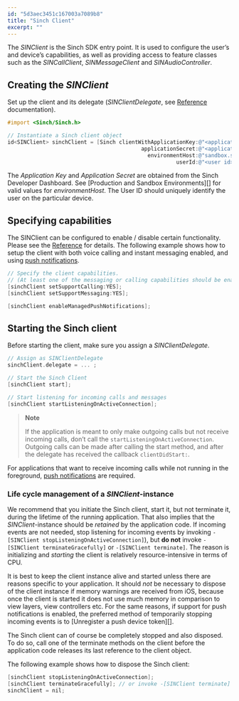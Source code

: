```yaml
---
id: "5d3aec3451c167003a7089b8"
title: "Sinch Client"
excerpt: ""
---
```

The *SINClient* is the Sinch SDK entry point. It is used to configure the user’s and device’s capabilities, as well as providing access to feature classes such as the *SINCallClient*, *SINMessageClient* and *SINAudioController*.

## Creating the *SINClient*

Set up the client and its delegate (*SINClientDelegate*, see [Reference](../reference/html/Protocols/SINClientDelegate.html) documentation).
```objectivec
#import <Sinch/Sinch.h>

// Instantiate a Sinch client object
id<SINClient> sinchClient = [Sinch clientWithApplicationKey:@"<application key>" 
                                          applicationSecret:@"<application secret>"
                                            environmentHost:@"sandbox.sinch.com" 
                                                     userId:@"<user id>"];
```


The *Application Key* and *Application Secret* are obtained from the Sinch Developer Dashboard. See \[Production and Sandbox Environments\]\[\] for valid values for *environmentHost*. The User ID should uniquely identify the user on the particular device.

## Specifying capabilities

The SINClient can be configured to enable / disable certain functionality. Please see the [Reference](../reference/html/Protocols/SINClient.html) for details.
 The following example shows how to setup the client with both voice calling and instant messaging enabled, and using [push notifications](doc:localandremotepushnotifications).
```objectivec
// Specify the client capabilities. 
// (At least one of the messaging or calling capabilities should be enabled.)
[sinchClient setSupportCalling:YES];
[sinchClient setSupportMessaging:YES];

[sinchClient enableManagedPushNotifications];
```


## Starting the Sinch client
Before starting the client, make sure you assign a *SINClientDelegate*.
```objectivec
// Assign as SINClientDelegate                             
sinchClient.delegate = ... ;

// Start the Sinch Client
[sinchClient start];

// Start listening for incoming calls and messages
[sinchClient startListeningOnActiveConnection];
```




> **Note**    
>
> If the application is meant to only make outgoing calls but not receive incoming calls, don’t call the `startListeningOnActiveConnection`. Outgoing calls can be made after calling the start method, and after the delegate has received the callback `clientDidStart:`.

For applications that want to receive incoming calls while not running in the foreground, [push notifications](doc:localandremotepushnotifications) are required.

### Life cycle management of a *SINClient*-instance

We recommend that you initiate the Sinch client, start it, but not terminate it, during the lifetime of the running application. That also implies that the *SINClient*-instance should be *retained* by the application code.
 If incoming events are not needed, stop listening for incoming events by invoking `-[SINClient stopListeningOnActiveConnection]`), but **do not** invoke `-[SINClient terminateGracefully]` or `-[SINClient terminate]`. The reason is initializing and *starting* the client is relatively resource-intensive in terms of CPU.

It is best to keep the client instance alive and started unless there are reasons specific to your application. It should *not* be necessary to dispose of the client instance if memory warnings are received from iOS, because once the client is started it does not use much memory in comparison to view layers, view controllers etc. For the same reasons, if support for push notifications is enabled, the preferred method of temporarily stopping incoming events is to \[Unregister a push device token\]\[\].

The Sinch client can of course be completely stopped and also disposed. To do so, call one of the terminate methods on the client before the application code releases its last reference to the client object.

The following example shows how to dispose the Sinch client:
```objectivec
[sinchClient stopListeningOnActiveConnection];
[sinchClient terminateGracefully]; // or invoke -[SINClient terminate]
sinchClient = nil;
```